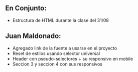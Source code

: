 ## En Conjunto:
* Estructura de HTML durante la clase del 31/08

## Juan Maldonado:
* Agregado link de la fuente a usarse en el proyecto
* Reset de estilos usando selector universal
* Header con pseudo-selectores + su responsivo en mobile
* Seccion 3 y seccion 4 con sus responsivos
